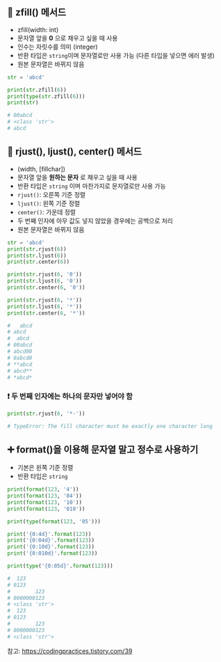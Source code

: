 ## 📌 zfill() 메서드
+ zfill(width: int)
+ 문자열 앞을 __0__ 으로 채우고 싶을 때 사용
+ 인수는 자릿수를 의미 (integer)
+ 반환 타입은 ```string```이며 문자열로만 사용 가능 (다른 타입을 넣으면 에러 발생)
+ 원본 문자열은 바뀌지 않음

```python
str = 'abcd'

print(str.zfill(6))
print(type(str.zfill(6)))
print(str)

# 00abcd
# <class 'str'>
# abcd
```

## 📌 rjust(), ljust(), center() 메서드
+ (width, [fillchar])
+ 문자열 앞을 __원하는 문자__ 로 채우고 싶을 때 사용
+ 반환 타입은 ```string``` 이며 마찬가지로 문자열로만 사용 가능
+ ```rjust()```: 오른쪽 기준 정렬
+ ```ljust()```: 왼쪽 기준 정렬
+ ```center()```: 가운데 정렬
+ 두 번째 인자에 아무 값도 넣지 않았을 경우에는 공백으로 처리
+ 원본 문자열은 바뀌지 않음

```python
str = 'abcd'
print(str.rjust(6))
print(str.ljust(6))
print(str.center(6))

print(str.rjust(6, '0'))
print(str.ljust(6, '0'))
print(str.center(6, '0'))

print(str.rjust(6, '*'))
print(str.ljust(6, '*'))
print(str.center(6, '*'))

#   abcd
# abcd  
#  abcd 
# 00abcd
# abcd00
# 0abcd0
# **abcd
# abcd**
# *abcd*
```

### ❗ 두 번째 인자에는 하나의 문자만 넣어야 함
```python
print(str.rjust(6, '*-'))

# TypeError: The fill character must be exactly one character long
```

## ➕ format()을 이용해 문자열 말고 정수로 사용하기
+ 기본은 왼쪽 기준 정렬
+ 반환 타입은 ```string```
```python
print(format(123, '4'))
print(format(123, '04'))
print(format(123, '10'))
print(format(123, '010'))

print(type(format(123, '05')))

print('{0:4d}'.format(123))
print('{0:04d}'.format(123))
print('{0:10d}'.format(123))
print('{0:010d}'.format(123))

print(type('{0:05d}'.format(123)))

#  123
# 0123
#        123
# 0000000123
# <class 'str'>
#  123
# 0123
#        123
# 0000000123
# <class 'str'>
```

참고: https://codingpractices.tistory.com/39
